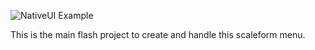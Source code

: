 ![NativeUI Example](https://i.imgur.com/EtR18jZ.png)

This is the main flash project to create and handle this scaleform menu.
